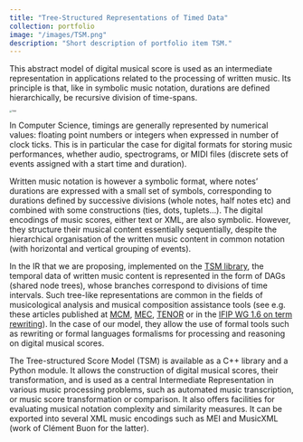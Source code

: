 ```yaml
---
title: "Tree-Structured Representations of Timed Data"
collection: portfolio
image: "/images/TSM.png"
description: "Short description of portfolio item TSM."
---
```


This abstract model of digital musical score is used as an intermediate representation in applications related to the processing of written music. Its principle is that, like in symbolic music notation, durations are defined hierarchically, be recursive division of time-spans.

<img src="/Users/jacquema/Sites/florent-jacquemard.github.io/images/TSM.png" alt="TSM" style="zoom:25%;" />

In Computer Science, timings are generally represented by numerical values: floating point numbers or integers when expressed in number of clock ticks. This is in particular the case for digital formats for storing music performances, whether audio, spectrograms, or MIDI files (discrete sets of events assigned with a start time and duration).

Written music notation is however a symbolic format, where notes’ durations are expressed with a small set of symbols, corresponding to durations defined by successive divisions (whole notes, half notes etc) and combined with some constructions (ties, dots, tuplets…). The digital encodings of music scores, either text or XML, are also symbolic. However, they structure their musical content essentially sequentially, despite the hierarchical organisation of the written music content in common notation (with horizontal and vertical grouping of events). 

In the IR that we are proposing, implemented on the [TSM library](soft/2022-TSM), the temporal data of written music content is represented in the form of DAGs (shared node trees), whose branches correspond to divisions of time intervals. Such tree-like representations are common in the fields of musicological analysis and musical composition assistance tools (see e.g. these articles published at [MCM](2015-06-01-A-Structural-Theory-of-Rhythm-Notation-based-on-Tree-Representations-and-Term-Rewriting), [MEC](2015-05-01-Towards-an-Equational-Theory-of-Rhythm-Notation), [TENOR](2017-05-01-Generating-equivalent-rhythmic-notations-based-on-rhythm-tree-languages) or in the [IFIP WG 1.6 on term rewriting](publication/2014-07-01-Rhythm-Tree-Rewriting)). In the case of our model, they allow the use of formal tools such as rewriting or formal languages formalisms for processing and reasoning on digital musical scores.

The Tree-structured Score Model (TSM) is available as a C++ library and a Python module. It allows the construction of digital musical scores, their transformation, and is used as a central Intermediate Representation in various music processing problems, such as automated music transcription, or music score transformation or comparison.  It also offers facilities for evaluating musical notation complexity and similarity measures. It can be exported into several XML music encodings such as MEI and MusicXML (work of Clément Buon for the latter).

